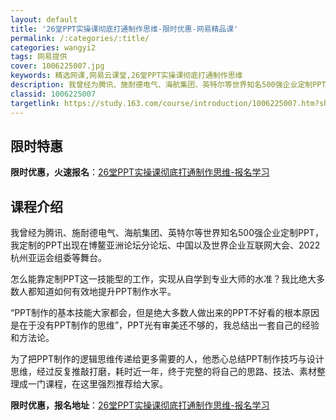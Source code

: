 ```yaml
---
layout: default
title: '26堂PPT实操课彻底打通制作思维-限时优惠-网易精品课'
permalink: /:categories/:title/
categories: wangyi2
tags: 网易提供
cover: 1006225007.jpg
keywords: 精选网课,网易云课堂,26堂PPT实操课彻底打通制作思维
description: 我曾经为腾讯、施耐德电气、海航集团、英特尔等世界知名500强企业定制PPT，我定制的PPT出现在博鳌亚洲论坛分论坛、中国
classid: 1006225007
targetlink: https://study.163.com/course/introduction/1006225007.htm?share=1&shareId=1025206652&utm_campaign=share&utm_medium=iphoneShare&utm_source=&utm_u=1025206652
---
```


## 限时特惠

**限时优惠，火速报名**：[26堂PPT实操课彻底打通制作思维-报名学习](https://study.163.com/course/introduction/1006225007.htm?share=1&shareId=1025206652&utm_campaign=share&utm_medium=iphoneShare&utm_source=&utm_u=1025206652)

## 课程介绍

我曾经为腾讯、施耐德电气、海航集团、英特尔等世界知名500强企业定制PPT，我定制的PPT出现在博鳌亚洲论坛分论坛、中国以及世界企业互联网大会、2022杭州亚运会组委等舞台。



怎么能靠定制PPT这一技能型的工作，实现从自学到专业大师的水准？我比绝大多数人都知道如何有效地提升PPT制作水平。



“PPT制作的基本技能大家都会，但是绝大多数人做出来的PPT不好看的根本原因是在于没有PPT制作的思维”，PPT光有审美还不够的，我总结出一套自己的经验和方法论。



为了把PPT制作的逻辑思维传递给更多需要的人，他悉心总结PPT制作技巧与设计思维，经过反复推敲打磨，耗时近一年，终于完整的将自己的思路、技法、素材整理成一门课程，在这里强烈推荐给大家。

**限时优惠，报名地址**：[26堂PPT实操课彻底打通制作思维-报名学习](https://study.163.com/course/introduction/1006225007.htm?share=1&shareId=1025206652&utm_campaign=share&utm_medium=iphoneShare&utm_source=&utm_u=1025206652)

